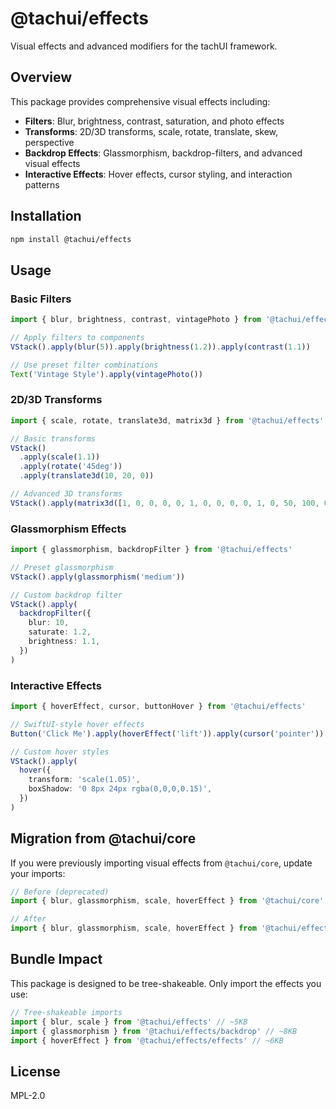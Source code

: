 # @tachui/effects

Visual effects and advanced modifiers for the tachUI framework.

## Overview

This package provides comprehensive visual effects including:

- **Filters**: Blur, brightness, contrast, saturation, and photo effects
- **Transforms**: 2D/3D transforms, scale, rotate, translate, skew, perspective
- **Backdrop Effects**: Glassmorphism, backdrop-filters, and advanced visual effects
- **Interactive Effects**: Hover effects, cursor styling, and interaction patterns

## Installation

```bash
npm install @tachui/effects
```

## Usage

### Basic Filters

```typescript
import { blur, brightness, contrast, vintagePhoto } from '@tachui/effects'

// Apply filters to components
VStack().apply(blur(5)).apply(brightness(1.2)).apply(contrast(1.1))

// Use preset filter combinations
Text('Vintage Style').apply(vintagePhoto())
```

### 2D/3D Transforms

```typescript
import { scale, rotate, translate3d, matrix3d } from '@tachui/effects'

// Basic transforms
VStack()
  .apply(scale(1.1))
  .apply(rotate('45deg'))
  .apply(translate3d(10, 20, 0))

// Advanced 3D transforms
VStack().apply(matrix3d([1, 0, 0, 0, 0, 1, 0, 0, 0, 0, 1, 0, 50, 100, 0, 1]))
```

### Glassmorphism Effects

```typescript
import { glassmorphism, backdropFilter } from '@tachui/effects'

// Preset glassmorphism
VStack().apply(glassmorphism('medium'))

// Custom backdrop filter
VStack().apply(
  backdropFilter({
    blur: 10,
    saturate: 1.2,
    brightness: 1.1,
  })
)
```

### Interactive Effects

```typescript
import { hoverEffect, cursor, buttonHover } from '@tachui/effects'

// SwiftUI-style hover effects
Button('Click Me').apply(hoverEffect('lift')).apply(cursor('pointer'))

// Custom hover styles
VStack().apply(
  hover({
    transform: 'scale(1.05)',
    boxShadow: '0 8px 24px rgba(0,0,0,0.15)',
  })
)
```

## Migration from @tachui/core

If you were previously importing visual effects from `@tachui/core`, update your imports:

```typescript
// Before (deprecated)
import { blur, glassmorphism, scale, hoverEffect } from '@tachui/core'

// After
import { blur, glassmorphism, scale, hoverEffect } from '@tachui/effects'
```

## Bundle Impact

This package is designed to be tree-shakeable. Only import the effects you use:

```typescript
// Tree-shakeable imports
import { blur, scale } from '@tachui/effects' // ~5KB
import { glassmorphism } from '@tachui/effects/backdrop' // ~8KB
import { hoverEffect } from '@tachui/effects/effects' // ~6KB
```

## License

MPL-2.0
